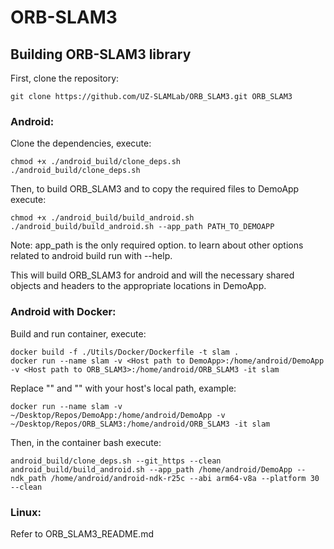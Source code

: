 # ORB-SLAM3

## Building ORB-SLAM3 library

First, clone the repository:
```
git clone https://github.com/UZ-SLAMLab/ORB_SLAM3.git ORB_SLAM3
```
### Android:
Clone the dependencies, execute:
```
chmod +x ./android_build/clone_deps.sh
./android_build/clone_deps.sh
```

Then, to build ORB_SLAM3 and to copy the required files to DemoApp execute:
```
chmod +x ./android_build/build_android.sh
./android_build/build_android.sh --app_path PATH_TO_DEMOAPP
```
Note: app_path is the only required option. to learn about other options related to android build run with --help.

This will build ORB_SLAM3 for android and will the necessary shared objects and headers to the appropriate locations in DemoApp.

### Android with Docker:
Build and run container, execute:
```
docker build -f ./Utils/Docker/Dockerfile -t slam .
docker run --name slam -v <Host path to DemoApp>:/home/android/DemoApp -v <Host path to ORB_SLAM3>:/home/android/ORB_SLAM3 -it slam
```
Replace "<Host path to DemoApp>" and "<Host path to ORB_SLAM3>" with your host's local path, example:
```
docker run --name slam -v ~/Desktop/Repos/DemoApp:/home/android/DemoApp -v ~/Desktop/Repos/ORB_SLAM3:/home/android/ORB_SLAM3 -it slam
```


Then, in the container bash execute:
```
android_build/clone_deps.sh --git_https --clean
android_build/build_android.sh --app_path /home/android/DemoApp --ndk_path /home/android/android-ndk-r25c --abi arm64-v8a --platform 30 --clean
```

### Linux:
Refer to ORB_SLAM3_README.md

